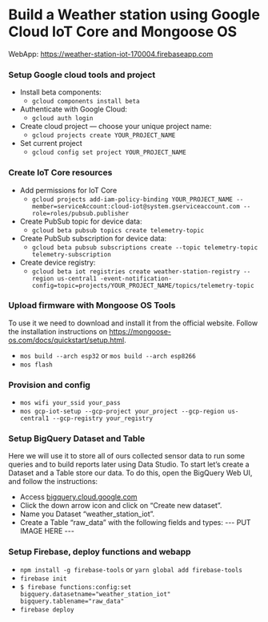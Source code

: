 # Build a Weather station using Google Cloud IoT Core and Mongoose OS


WebApp: https://weather-station-iot-170004.firebaseapp.com

### Setup Google cloud tools and project

* Install beta components:
    * `gcloud components install beta`
* Authenticate with Google Cloud:
    * `gcloud auth login`
* Create cloud project — choose your unique project name:
    * `gcloud projects create YOUR_PROJECT_NAME`
* Set current project
    * `gcloud config set project YOUR_PROJECT_NAME`

### Create IoT Core resources

* Add permissions for IoT Core
    * `gcloud projects add-iam-policy-binding YOUR_PROJECT_NAME --member=serviceAccount:cloud-iot@system.gserviceaccount.com --role=roles/pubsub.publisher`
* Create PubSub topic for device data:
    * `gcloud beta pubsub topics create telemetry-topic`
* Create PubSub subscription for device data:
    * `gcloud beta pubsub subscriptions create --topic telemetry-topic telemetry-subscription`
* Create device registry:
    * `gcloud beta iot registries create weather-station-registry --region us-central1 -event-notification-config=topic=projects/YOUR_PROJECT_NAME/topics/telemetry-topic`

### Upload firmware with Mongoose OS Tools

To use it we need to download and install it from the official website. Follow the installation instructions on https://mongoose-os.com/docs/quickstart/setup.html.

* `mos build --arch esp32` or `mos build --arch esp8266`
* `mos flash`

### Provision and config

* `mos wifi your_ssid your_pass`
* `mos gcp-iot-setup --gcp-project your_project --gcp-region us-central1 --gcp-registry your_registry`

### Setup BigQuery Dataset and Table

Here we will use it to store all of ours collected sensor data to run some queries and to build reports later using Data Studio. To start let’s create a Dataset and a Table store our data. To do this, open the BigQuery Web UI, and follow the instructions:

* Access [bigquery.cloud.google.com](https://bigquery.cloud.google.com)
* Click the down arrow icon and click on “Create new dataset”.
* Name you Dataset “weather_station_iot”.
* Create a Table “raw_data” with the following fields and types:
--- PUT IMAGE HERE ---

### Setup Firebase, deploy functions and webapp

* `npm install -g firebase-tools` or `yarn global add firebase-tools`
* `firebase init`
* `$ firebase functions:config:set bigquery.datasetname="weather_station_iot" bigquery.tablename="raw_data"` 
* `firebase deploy`
